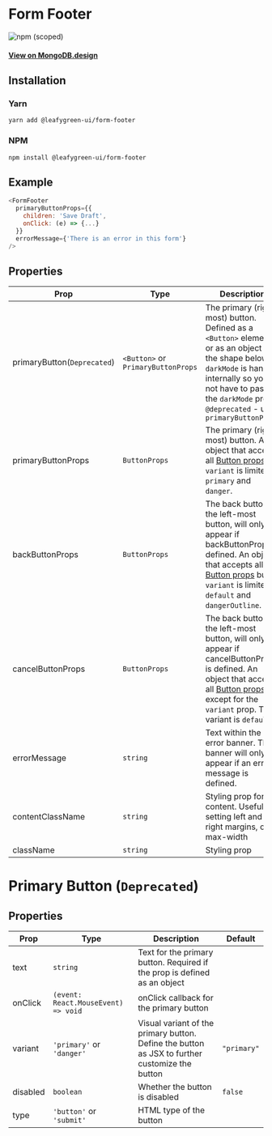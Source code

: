 # Form Footer

![npm (scoped)](https://img.shields.io/npm/v/@leafygreen-ui/form-footer.svg)

#### [View on MongoDB.design](https://www.mongodb.design/component/form-footer/example/)

## Installation

### Yarn

```shell
yarn add @leafygreen-ui/form-footer
```

### NPM

```shell
npm install @leafygreen-ui/form-footer
```

## Example

```js
<FormFooter
  primaryButtonProps={{
    children: 'Save Draft',
    onClick: (e) => {...}
  }}
  errorMessage={'There is an error in this form'}
/>
```

## Properties

| Prop                        | Type                               | Description                                                                                                                                                                                                                                                                          | Default |
| --------------------------- | ---------------------------------- | ------------------------------------------------------------------------------------------------------------------------------------------------------------------------------------------------------------------------------------------------------------------------------------ | ------- |
| primaryButton(`Deprecated`) | `<Button>` or `PrimaryButtonProps` | The primary (right-most) button. Defined as a `<Button>` element, or as an object with the shape below. `darkMode` is handled internally so you do not have to pass the `darkMode` prop. `@deprecated` - use `primaryButtonProps`                                                    |         |
| primaryButtonProps          | `ButtonProps`                      | The primary (right-most) button. An object that accepts all [Button props](https://github.com/mongodb/leafygreen-ui/blob/main/packages/button/README.md#properties) but `variant` is limited to `primary` and `danger`.                                                              |         |
| backButtonProps             | `ButtonProps`                      | The back button, the left-most button, will only appear if backButtonProps is defined. An object that accepts all [Button props](https://github.com/mongodb/leafygreen-ui/blob/main/packages/button/README.md#properties) but `variant` is limited to `default` and `dangerOutline`. |
| cancelButtonProps           | `ButtonProps`                      | The back button, the left-most button, will only appear if cancelButtonProps is defined. An object that accepts all [Button props](https://github.com/mongodb/leafygreen-ui/blob/main/packages/button/README.md#properties) except for the `variant` prop. The variant is `default`. |         |
| errorMessage                | `string`                           | Text within the error banner. The banner will only appear if an error message is defined.                                                                                                                                                                                            |         |
| contentClassName            | `string`                           | Styling prop for the content. Useful for setting left and right margins, or max-width                                                                                                                                                                                                |         |
| className                   | `string`                           | Styling prop                                                                                                                                                                                                                                                                         |         |

# Primary Button (`Deprecated`)

## Properties

| Prop     | Type                                | Description                                                                                    | Default     |
| -------- | ----------------------------------- | ---------------------------------------------------------------------------------------------- | ----------- |
| text     | `string`                            | Text for the primary button. Required if the prop is defined as an object                      |             |
| onClick  | `(event: React.MouseEvent) => void` | onClick callback for the primary button                                                        |             |
| variant  | `'primary'` or `'danger'`           | Visual variant of the primary button. Define the button as JSX to further customize the button | `"primary"` |
| disabled | `boolean`                           | Whether the button is disabled                                                                 | `false`     |
| type     | `'button'` or `'submit'`            | HTML type of the button                                                                        |
